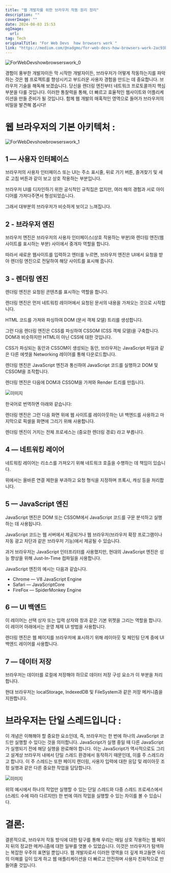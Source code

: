 ```yaml
---
title: "웹 개발자를 위한 브라우저 작동 원리 정리"
description: ""
coverImage: ""
date: 2024-08-03 15:53
ogImage: 
  url: 
tag: Tech
originalTitle: "For Web Devs  how browsers work "
link: "https://medium.com/@nadgmo/for-web-devs-how-browsers-work-2ac93b7b23df"
---
```




![ForWebDevshowbrowserswork_0](/assets/img/ForWebDevshowbrowserswork_0.png)

경험이 풍부한 개발자이든 막 시작한 개발자이든, 브라우저가 어떻게 작동하는지를 파악하는 것은 웹 프로젝트를 향상시키고 부드러운 사용자 경험을 만드는 데 중요합니다. 브라우저 기술을 해독해 보겠습니다. 당신을 렌더링 엔진부터 네트워크 프로토콜까지 핵심 부분을 다룰 것입니다. 이러한 통찰력을 통해, 더 빠르고 효율적인 웹사이트와 어플리케이션을 만들 준비가 될 것입니다. 함께 웹 개발의 매혹적인 영역으로 들어가 브라우저의 비밀을 발견해 봅시다!

# 웹 브라우저의 기본 아키텍처 :

![ForWebDevshowbrowserswork_1](/assets/img/ForWebDevshowbrowserswork_1.png)

<div class="content-ad"></div>

## 1 — 사용자 인터페이스

브라우저의 사용자 인터페이스 또는 UI는 주소 표시줄, 뒤로 가기 버튼, 즐겨찾기 및 새로 고침 버튼과 같이 보고 상호 작용하는 부분입니다.

브라우저 UI를 디자인하기 위한 공식적인 규칙집은 없지만, 여러 해의 경험과 서로 아이디어를 가져다주면서 형성되었습니다.

그래서 대부분의 브라우저가 비슷하게 보이고 느껴집니다.

<div class="content-ad"></div>

## 2 - 브라우저 엔진

브라우저 엔진은 브라우저의 사용자 인터페이스(상호 작용하는 부분)와 렌더링 엔진(웹사이트를 표시하는 부분) 사이에서 중개자 역할을 합니다.

따라서 새로운 웹사이트를 입력하고 엔터를 누르면, 브라우저 엔진은 UI에서 요청을 받아 렌더링 엔진으로 전달하여 해당 사이트를 표시해 줍니다.

## 3 - 렌더링 엔진

<div class="content-ad"></div>

렌더링 엔진은 요청된 콘텐츠를 표시하는 역할을 합니다.

렌더링 엔진은 먼저 네트워킹 레이어에서 요청된 문서의 내용을 가져오는 것으로 시작합니다.

HTML 코드를 가져와 파싱하여 DOM (문서 객체 모델) 트리를 생성합니다.

그런 다음 렌더링 엔진은 CSS를 파싱하여 CSSOM (CSS 객체 모델)을 구축합니다. DOM과 비슷하지만 HTML이 아닌 CSS에 대한 것입니다.

<div class="content-ad"></div>

CSS가 파싱되는 동안과 CSSOM이 생성되는 동안, 브라우저는 JavaScript 파일과 같은 다른 에셋을 Networking 레이어를 통해 다운로드합니다.

렌더링 엔진은 JavaScript 엔진과 통신하여 JavaScript 코드를 실행하고 DOM 및 CSSOM을 조작합니다.

렌더링 엔진은 다음에 DOM과 CSSOM을 가져와 Render 트리를 만듭니다.

![이미지](/assets/img/ForWebDevshowbrowserswork_2.png)

<div class="content-ad"></div>

한국어로 번역하면 아래와 같습니다:

렌더링 엔진은 그런 다음 화면 위에 웹 사이트를 레이아웃하는 UI 백엔드를 사용하고 마지막으로 픽셀을 화면에 그리기 위해 사용합니다.

렌더링 엔진이 거치는 전체 프로세스는 (중요한 렌더링 경로) 라고 부릅니다.

## 4 — 네트워킹 레이어

네트워킹 레이어는 리소스를 가져오기 위해 네트워크 호출을 수행하는 데 책임이 있습니다.

<div class="content-ad"></div>

위에서는 올바른 연결 제한을 부과하고 요청 형식을 지정하며 프록시, 캐싱 등을 처리합니다.

## 5 — JavaScript 엔진

JavaScript 엔진은 DOM 또는 CSSOM에서 JavaScript 코드를 구문 분석하고 실행하는 데 사용됩니다.

JavaScript 코드는 웹 서버에서 제공되거나 웹 브라우저(브라우저 확장 프로그램이나 자동 광고 차단과 같은 브라우저 기능)에서 제공될 수 있습니다.

<div class="content-ad"></div>

과거 브라우저는 JavaScript 인터프리터를 사용했지만, 현대의 JavaScript 엔진은 성능 향상을 위해 Just-In-Time 컴파일을 사용합니다.

JavaScript 엔진의 예시는 다음과 같습니다.

- Chrome — V8 JavaScript Engine
- Safari — JavaScriptCore
- FireFox — SpiderMonkey Engine

## 6 — UI 백엔드

<div class="content-ad"></div>

이 레이어는 선택 상자 또는 입력 상자와 창과 같은 기본 위젯을 그리는 역할을 합니다. 이 레이어 아래에서는 운영 체제 UI 방법을 사용합니다.

렌더링 엔진은 웹 페이지를 브라우저에 표시하기 위해 레이아웃 및 페인팅 단계 중에 UI 백엔드 레이어를 사용합니다.

## 7 — 데이터 저장

브라우저는 데이터를 로컬에 저장해야 하므로 데이터 저장 구성 요소가 이 부분을 처리합니다.

<div class="content-ad"></div>

현대 브라우저는 localStorage, IndexedDB 및 FileSystem과 같은 저장 메커니즘을 지원합니다.

# 브라우저는 단일 스레드입니다 :

이 개념은 이해해야 할 중요한 요소인데, 즉, 브라우저는 한 번에 하나의 JavaScript 코드만 실행할 수 있다는 것을 의미합니다. JavaScript가 실행 중일 때 다른 JavaScript가 실행되기 전에 해당 실행을 완료해야 합니다. 이는 JavaScript가 역사적으로도 그리고 설계상 브라우저 내에서 단일 스레드 환경에서 동작하기 때문인데, 이를 주 스레드라고 합니다. 이 주 스레드는 또한 페이지 렌더링, 사용자 입력에 대한 응답 및 레이아웃 조정 실행과 같은 다른 중요한 작업을 담당합니다.

![이미지](/assets/img/ForWebDevshowbrowserswork_3.png)

<div class="content-ad"></div>

위의 예시에서 하나의 작업만 실행할 수 있는 단일 스레드와 다중 스레드 프로세스에서 (스레드 수에 따라 다르지만) 한 번에 여러 작업을 실행할 수 있는 차이를 볼 수 있습니다.

# 결론:

결론적으로, 브라우저 작동 방식에 대한 탐구를 통해 우리는 매일 상호 작용하는 웹 페이지 뒤의 정교한 메커니즘에 대한 일부를 엿볼 수 있었습니다. 이것은 브라우저가 탐색하는 복잡한 우주의 표면일 뿐입니다. 웹 개발자로서 이러한 영역을 더 깊게 파고들면 우리의 이해를 깊이 있게 하고 웹 애플리케이션을 더 빠르고 안전하며 사용자 친화적으로 만들어줄 것입니다.
